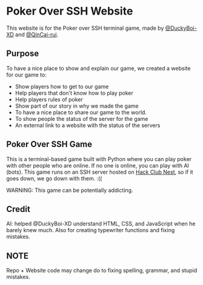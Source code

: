 # Poker Over SSH Website

This website is for the Poker over SSH terminal game, made by [@DuckyBoi-XD](https://github.com/DuckyBoi-XD) and [@QinCai-rui](https://github.com/QinCai-rui).

## Purpose

To have a nice place to show and explain our game, we created a website for our game to:

- Show players how to get to our game
- Help players that don't know how to play poker
- Help players rules of poker
- Show part of our story in why we made the game
- To have a nice place to share our game to the world.
- To show people the status of the server for the game
- An external link to a website with the status of the servers

## Poker Over SSH Game

This is a terminal-based game built with Python where you can play poker with other people who are online. If no one is online, you can play with AI (bots). This game runs on an SSH server hosted on [Hack Club Nest](https://hackclub.app), so if it goes down, we go down with them. :((

WARNING: This game can be potentially addicting.

## Credit

AI: helped @DuckyBoi-XD understand HTML, CSS, and JavaScript when he barely knew much. Also for creating typewriter functions and fixing mistakes.

## NOTE

Repo + Website code may change do to fixing spelling, grammar, and stupid mistakes.
